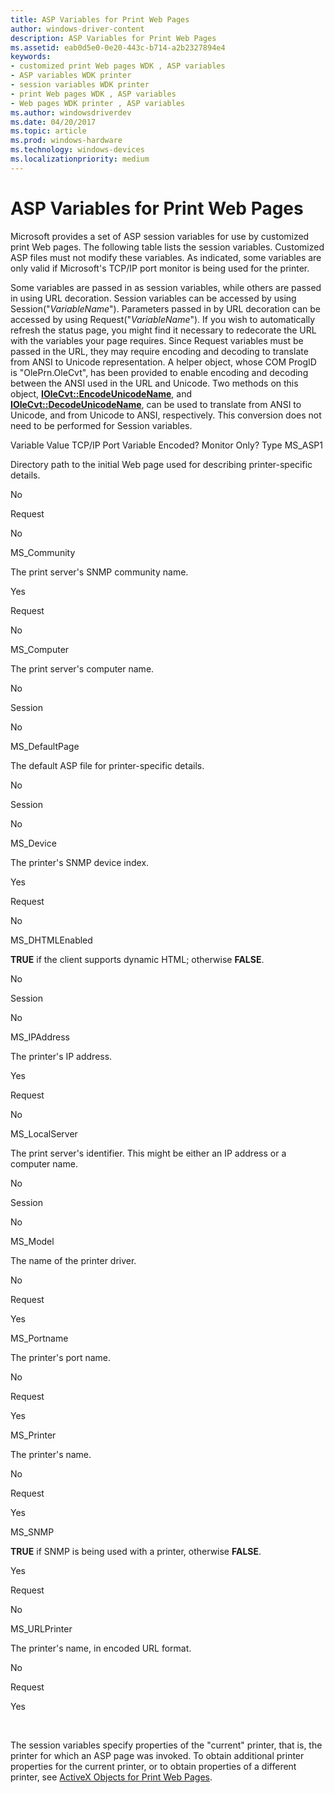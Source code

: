 ```yaml
---
title: ASP Variables for Print Web Pages
author: windows-driver-content
description: ASP Variables for Print Web Pages
ms.assetid: eab0d5e0-0e20-443c-b714-a2b2327894e4
keywords:
- customized print Web pages WDK , ASP variables
- ASP variables WDK printer
- session variables WDK printer
- print Web pages WDK , ASP variables
- Web pages WDK printer , ASP variables
ms.author: windowsdriverdev
ms.date: 04/20/2017
ms.topic: article
ms.prod: windows-hardware
ms.technology: windows-devices
ms.localizationpriority: medium
---
```


# ASP Variables for Print Web Pages





Microsoft provides a set of ASP session variables for use by customized print Web pages. The following table lists the session variables. Customized ASP files must not modify these variables. As indicated, some variables are only valid if Microsoft's TCP/IP port monitor is being used for the printer.

Some variables are passed in as session variables, while others are passed in using URL decoration. Session variables can be accessed by using Session("*VariableName*"). Parameters passed in by URL decoration can be accessed by using Request("*VariableName*"). If you wish to automatically refresh the status page, you might find it necessary to redecorate the URL with the variables your page requires. Since Request variables must be passed in the URL, they may require encoding and decoding to translate from ANSI to Unicode representation. A helper object, whose COM ProgID is "OlePrn.OleCvt", has been provided to enable encoding and decoding between the ANSI used in the URL and Unicode. Two methods on this object, [**IOleCvt::EncodeUnicodeName**](https://msdn.microsoft.com/library/windows/hardware/ff551829), and [**IOleCvt::DecodeUnicodeName**](https://msdn.microsoft.com/library/windows/hardware/ff551824), can be used to translate from ANSI to Unicode, and from Unicode to ANSI, respectively. This conversion does not need to be performed for Session variables.

Variable
Value
TCP/IP Port
Variable
Encoded?
Monitor Only?
Type
MS\_ASP1

Directory path to the initial Web page used for describing printer-specific details.

No

Request

No

MS\_Community

The print server's SNMP community name.

Yes

Request

No

MS\_Computer

The print server's computer name.

No

Session

No

MS\_DefaultPage

The default ASP file for printer-specific details.

No

Session

No

MS\_Device

The printer's SNMP device index.

Yes

Request

No

MS\_DHTMLEnabled

**TRUE** if the client supports dynamic HTML; otherwise **FALSE**.

No

Session

No

MS\_IPAddress

The printer's IP address.

Yes

Request

No

MS\_LocalServer

The print server's identifier. This might be either an IP address or a computer name.

No

Session

No

MS\_Model

The name of the printer driver.

No

Request

Yes

MS\_Portname

The printer's port name.

No

Request

Yes

MS\_Printer

The printer's name.

No

Request

Yes

MS\_SNMP

**TRUE** if SNMP is being used with a printer, otherwise **FALSE**.

Yes

Request

No

MS\_URLPrinter

The printer's name, in encoded URL format.

No

Request

Yes

 

The session variables specify properties of the "current" printer, that is, the printer for which an ASP page was invoked. To obtain additional printer properties for the current printer, or to obtain properties of a different printer, see [ActiveX Objects for Print Web Pages](activex-objects-for-print-web-pages.md).

 

 





